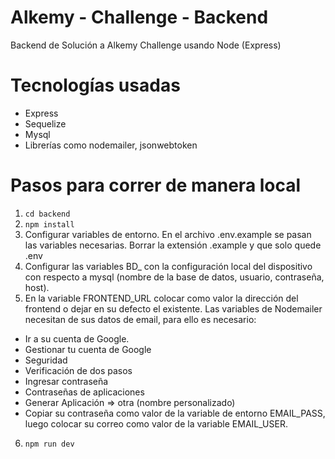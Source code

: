 # Alkemy - Challenge - Backend
 Backend de Solución a Alkemy Challenge usando Node (Express)

 # Tecnologías usadas
- Express
- Sequelize
- Mysql
- Librerías como nodemailer, jsonwebtoken
 
 # Pasos para correr de manera local
 1. `cd backend`
 2. `npm install`
 3. Configurar variables de entorno. En el archivo .env.example se pasan las variables necesarias. Borrar la extensión .example y que solo quede .env
 4. Configurar las variables BD_ con la configuración local del dispositivo con respecto a mysql (nombre de la base de datos, usuario, contraseña, host).
 5. En la variable FRONTEND_URL colocar como valor la dirección del frontend o dejar en su defecto el existente. Las variables de Nodemailer necesitan de sus datos de email, para ello es necesario:
- Ir a su cuenta de Google.
- Gestionar tu cuenta de Google
- Seguridad
- Verificación de dos pasos 
- Ingresar contraseña
- Contraseñas de aplicaciones
- Generar Aplicación => otra (nombre personalizado)
- Copiar su contraseña como valor de la variable de entorno EMAIL_PASS, luego colocar su correo como valor de la variable EMAIL_USER.
 6. `npm run dev`
 
 